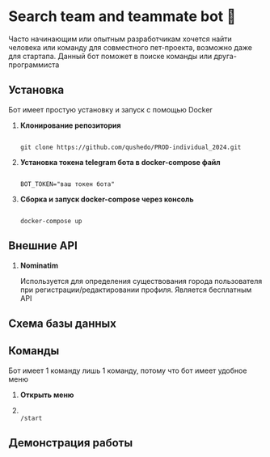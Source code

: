 # Search team and teammate bot 🤝

Часто начинающим или опытным разработчикам хочется найти человека или команду для совместного пет-проекта, возможно даже для стартапа. 
Данный бот поможет в поиске команды или друга-программиста

## Установка
Бот имеет простую установку и запуск с помощью Docker
1. **Клонирование репозитория**
 
    ```
    
    git clone https://github.com/qushedo/PROD-individual_2024.git
    
    ```
2. **Установка токена telegram бота в docker-compose файл**
    ```
    
    BOT_TOKEN="ваш токен бота"
    
    ```
3. **Сборка и запуск docker-compose через консоль**
    ```
    
    docker-compose up
    
    ```
## Внешние API
1. **Nominatim**

   Используется для определения существования города пользователя при регистрации/редактировании профиля. Является бесплатным API 
## Схема базы данных

## Команды
Бот имеет 1 команду лишь 1 команду, потому что бот имеет удобное меню

1. **Открыть меню**
2. 
    ```
    
    /start
    
    ```
## Демонстрация работы

